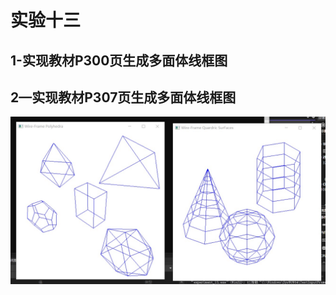 # 实验十三

## 1-实现教材P300页生成多面体线框图
## 2—实现教材P307页生成多面体线框图

![image](https://github.com/Starry-jx/cs_work/blob/main/%E5%AE%8B%E4%BD%B3%E8%BD%A9%2020201060276/%E5%AE%9E%E9%AA%8C%E6%88%AA%E5%9B%BE/%E5%AE%9E%E9%AA%8C13.jpg)



